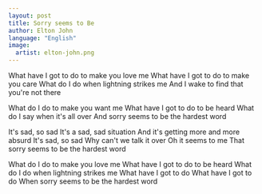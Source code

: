 ```yaml
---
layout: post
title: Sorry seems to Be
author: Elton John
language: "English"
image:
  artist: elton-john.png
---
```

What have I got to do to make you love me
What have I got to do to make you care
What do I do when lightning strikes me
And I wake to find that you're not there

What do I do to make you want me
What have I got to do to be heard
What do I say when it's all over
And sorry seems to be the hardest word

It's sad, so sad
It's a sad, sad situation
And it's getting more and more absurd
It's sad, so sad
Why can't we talk it over
Oh it seems to me
That sorry seems to be the hardest word

What do I do to make you love me
What have I got to do to be heard
What do I do when lightning strikes me
What have I got to do
What have I got to do
When sorry seems to be the hardest word
